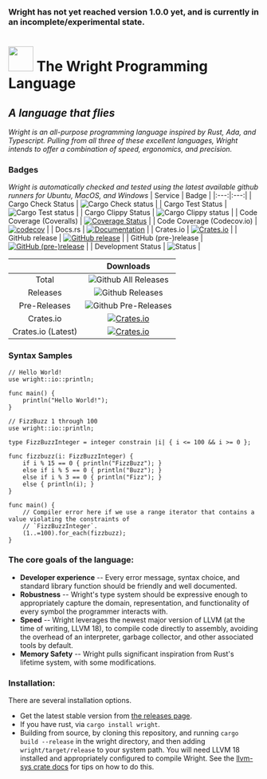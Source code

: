 ### Wright has not yet reached version 1.0.0 yet, and is currently in an incomplete/experimental state.

# <img src="https://github.com/vcfxb/wright-lang/blob/main/pages/static/assets/white_logo.png?raw=true" height=50 /> The Wright Programming Language
## *A language that flies*

*Wright is an all-purpose programming language inspired by Rust, Ada, and Typescript. 
Pulling from all three of these excellent languages, Wright intends to offer a combination of speed, ergonomics, and precision.*

### Badges
*Wright is automatically checked and tested using the latest available github runners for Ubuntu, MacOS, and Windows*
| Service | Badge |
|:---:|:---:|
| Cargo Check Status | ![Cargo Check status](https://github.com/vcfxb/wright-lang/actions/workflows/cargo-check.yml/badge.svg?branch=main) |
| Cargo Test Status | ![Cargo Test status](https://github.com/vcfxb/wright-lang/actions/workflows/cargo-test.yml/badge.svg?branch=main) |
| Cargo Clippy Status | ![Cargo Clippy status](https://github.com/vcfxb/wright-lang/actions/workflows/cargo-clippy.yml/badge.svg?branch=main) |
| Code Coverage (Coveralls) | [![Coverage Status](https://coveralls.io/repos/github/vcfxb/wright-lang/badge.svg?branch=main)](https://coveralls.io/github/vcfxb/wright-lang?branch=main) |
| Code Coverage (Codecov.io) | [![codecov](https://codecov.io/github/vcfxb/wright-lang/branch/main/graph/badge.svg?token=HO07JEYMIH)](https://codecov.io/github/vcfxb/wright-lang/commits?branch=main) |
| Docs.rs | [![Documentation](https://docs.rs/wright/badge.svg)](https://docs.rs/wright) |
| Crates.io | [![Crates.io](https://img.shields.io/crates/v/wright.svg)](https://crates.io/crates/wright) |
| GitHub release | [![GitHub release](https://img.shields.io/github/release/vcfxb/wright-lang.svg)](https://github.com/vcfxb/wright-lang/releases) |
| GitHub (pre-)release | [![GitHub (pre-)release](https://img.shields.io/github/release/vcfxb/wright-lang/all.svg)](https://github.com/vcfxb/wright-lang/releases) |
| Development Status | ![Status](https://img.shields.io/badge/status-actively--developed-green.svg) |

<!-- On `kill_cache=1` above: https://github.com/lemurheavy/coveralls-public/issues/1065#issuecomment-435494495 -->

|  | Downloads|
|:---:|:---:|
| Total |![Github All Releases](https://img.shields.io/github/downloads/vcfxb/wright-lang/total.svg) |
| Releases | ![Github Releases](https://img.shields.io/github/downloads/vcfxb/wright-lang/latest/total.svg) |
| Pre-Releases| ![Github Pre-Releases](https://img.shields.io/github/downloads-pre/vcfxb/wright-lang/latest/total.svg) |
| Crates.io | [![Crates.io](https://img.shields.io/crates/d/wright.svg)](https://crates.io/crates/wright) |
| Crates.io (Latest) | [![Crates.io](https://img.shields.io/crates/dv/wright.svg)](https://crates.io/crates/wright/0.10.1) |

### Syntax Samples
```
// Hello World! 
use wright::io::println;

func main() {
    println("Hello World!");
}
```

```
// FizzBuzz 1 through 100
use wright::io::println;

type FizzBuzzInteger = integer constrain |i| { i <= 100 && i >= 0 };

func fizzbuzz(i: FizzBuzzInteger) {
    if i % 15 == 0 { println("FizzBuzz"); }
    else if i % 5 == 0 { println("Buzz"); }
    else if i % 3 == 0 { println("Fizz"); }
    else { println(i); }
}

func main() {
    // Compiler error here if we use a range iterator that contains a value violating the constraints of 
    // `FizzBuzzInteger`. 
    (1..=100).for_each(fizzbuzz);
}
```

### The core goals of the language:
* __Developer experience__ -- Every error message, syntax choice, and standard library function should be friendly and well
    documented.
* __Robustness__ -- Wright's type system should be expressive enough to appropriately capture the domain, representation, 
    and functionality of every symbol the programmer interacts with. 
* __Speed__ -- Wright leverages the newest major version of LLVM (at the time of writing, LLVM 18), to compile code 
    directly to assembly, avoiding the overhead of an interpreter, garbage collector, and other associated tools 
    by default. 
* __Memory Safety__ -- Wright pulls significant inspiration from Rust's lifetime system, with some modifications. 

### Installation:
There are several installation options.
- Get the latest stable version from [the releases page](https://github.com/vcfxb/wright-lang/releases).
- If you have rust, via `cargo install wright`.
- Building from source, by cloning this repository, and running `cargo build --release` in the wright directory, and 
    then adding `wright/target/release` to your system path. You will need LLVM 18 installed and appropriately 
    configured to compile Wright. See the [llvm-sys crate docs](https://crates.io/crates/llvm-sys) for tips on how to do 
    this.
